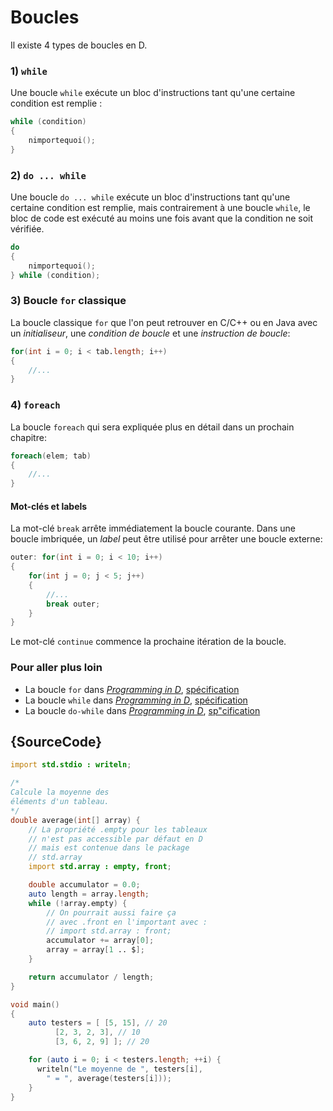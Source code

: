 # Boucles

Il existe 4 types de boucles en D.

### 1) `while`

Une boucle `while` exécute un bloc d'instructions tant qu'une certaine condition est remplie :

```d
while (condition)
{
    nimportequoi();
}
```

### 2) `do ... while`

Une boucle `do ... while` exécute un bloc d'instructions tant qu'une certaine condition est remplie, mais contrairement à une boucle `while`, le bloc de code est exécuté au moins une fois avant que la condition ne soit vérifiée.

```d
do
{
    nimportequoi();
} while (condition);
```

### 3) Boucle `for` classique

La boucle classique `for` que l'on peut retrouver en C/C++ ou en Java avec un _initialiseur_, une _condition de boucle_ et une _instruction de boucle_:

```d
for(int i = 0; i < tab.length; i++)
{
    //...
}
```

### 4) `foreach`

La boucle `foreach` qui sera expliquée plus en détail dans un prochain chapitre:

```d
foreach(elem; tab)
{
    //...
}
```

#### Mot-clés et labels

La mot-clé `break` arrête immédiatement la boucle courante. Dans une boucle imbriquée, un _label_ peut être utilisé pour arrêter une boucle externe:

```d
outer: for(int i = 0; i < 10; i++)
{
    for(int j = 0; j < 5; j++)
    {
        //...
        break outer;
    }
}
```

Le mot-clé `continue` commence la prochaine itération de la boucle.

### Pour aller plus loin

- La boucle `for` dans [_Programming in D_](http://ddili.org/ders/d.en/for.html), [spécification](https://dlang.org/spec/statement.html#ForStatement)
- La boucle `while` dans [_Programming in D_](http://ddili.org/ders/d.en/while.html), [spécification](https://dlang.org/spec/statement.html#WhileStatement)
- La boucle `do-while` dans [_Programming in D_](http://ddili.org/ders/d.en/do_while.html), [sp"cification](https://dlang.org/spec/statement.html#do-statement)

## {SourceCode}

```d
import std.stdio : writeln;

/*
Calcule la moyenne des
éléments d'un tableau.
*/
double average(int[] array) {
    // La propriété .empty pour les tableaux
    // n'est pas accessible par défaut en D
    // mais est contenue dans le package 
    // std.array
    import std.array : empty, front;

    double accumulator = 0.0;
    auto length = array.length;
    while (!array.empty) {
        // On pourrait aussi faire ça 
        // avec .front en l'important avec :
        // import std.array : front;
        accumulator += array[0];
        array = array[1 .. $];
    }

    return accumulator / length;
}

void main()
{
    auto testers = [ [5, 15], // 20
          [2, 3, 2, 3], // 10
          [3, 6, 2, 9] ]; // 20

    for (auto i = 0; i < testers.length; ++i) {
      writeln("Le moyenne de ", testers[i],
        " = ", average(testers[i]));
    }
}
```

